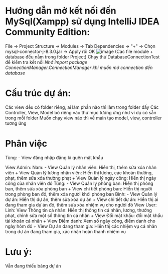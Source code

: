# Hướng dẫn mở kết nối đến MySql(Xampp) sử dụng IntelliJ IDEA Community Edition:
File -> Project Structure -> Modules -> Tab Dependencies -> "+" -> Chọn mysql-connector-j-8.3.0.jar -> Apply rồi OK
![image](https://github.com/NguyenLinh203/QuanLyNhanSu/assets/138262382/150fdbd9-c0f9-4cab-9673-5e5deac5c81a)
(Cac file module + database đều nằm trong folder Project)
Chạy thử DatabaseConnectionTest để kiểm tra kết nối
*Nhớ import package ConnectionManager.ConnectionManager khi muốn mở connection đến database*

# Cấu trúc dự án:
Các view đều có folder riêng, ai làm phần nào thì làm trong folder đấy
Các Controller, View, Model bỏ riêng vào thư mục tương ứng như ví dụ có sẵn trong mỗi folder
Muốn chạy view nào thì về main tạo model, view, controller tương ứng

# Phân việc 
Tùng: - View đăng nhập đăng kí quên mật khẩu

View Admin:
Nam: - View Quản lý nhân viên: Hiển thị, thêm sửa xóa nhân viên
		+ View Quản lý lương nhân viên: Hiển thị lương, các khoản thưởng, phạt, thêm sửa xóa thưởng phạt
		+ View Quản lý ngày công: Hiển thị ngày công của nhân viên đó
Tùng: - View Quản lý phòng ban: Hiển thị phòng ban, thêm sửa xóa phòng ban
		+ View chi tiết phòng ban: Hiển thị người trong phòng ban đó, thêm xóa người khỏi phòng ban
Bình: - View Quản lý dự án: Hiển thị dự án, thêm sửa xóa dự án
		+ View chi tiết dự án: Hiển thị ai đang tham gia dự án đó, thêm sửa xóa nhiệm vụ cho người đó
View User:
Linh: View Thông tin cá nhân: Hiển thị thông tin cá nhân, lương, thưởng phạt, chỉnh sửa một số thông tin cá nhân
		+ View Đổi mật khẩu: đổi mật khẩu tài khoản cá nhân
		+ View Điểm danh: Xem số ngày công, điểm danh cho ngày hôm đó
		+ View Dự án đang tham gia: Hiển thị các nhiệm vụ cá nhân trong dự án đang tham gia, xác nhận hoàn thành nhiệm vụ
  
# Lưu ý:
Vẫn đang thiếu bảng dự án

